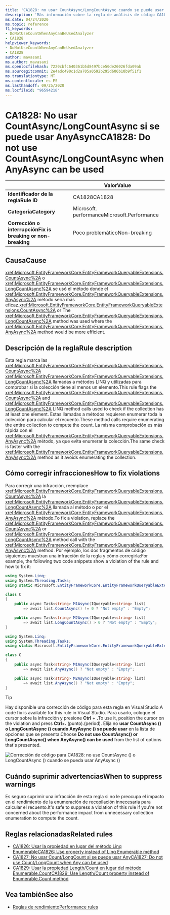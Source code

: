 ```yaml
---
title: 'CA1828: no usar CountAsync/LongCountAsync cuando se puede usar AnyAsync (análisis de código)'
description: 'Más información sobre la regla de análisis de código CA1828: no usar CountAsync/LongCountAsync cuando se puede usar AnyAsync'
ms.date: 04/24/2020
ms.topic: reference
f1_keywords:
- DoNotUseCountWhenAnyCanBeUsedAnalyzer
- CA1828
helpviewer_keywords:
- DoNotUseCountWhenAnyCanBeUsedAnalyzer
- CA1828
author: mavasani
ms.author: mavasani
ms.openlocfilehash: 7220cbfc640361b5d8497bce50de26026fda09ab
ms.sourcegitcommit: 2e4adc490c1d2a705a0592b295d606b10b9f51f1
ms.translationtype: MT
ms.contentlocale: es-ES
ms.lasthandoff: 09/25/2020
ms.locfileid: "96594218"
---
```

# <a name="ca1828-do-not-use-countasynclongcountasync-when-anyasync-can-be-used"></a><span data-ttu-id="3da73-103">CA1828: No usar CountAsync/LongCountAsync si se puede usar AnyAsync</span><span class="sxs-lookup"><span data-stu-id="3da73-103">CA1828: Do not use CountAsync/LongCountAsync when AnyAsync can be used</span></span>

| | <span data-ttu-id="3da73-104">Valor</span><span class="sxs-lookup"><span data-stu-id="3da73-104">Value</span></span> |
|-|-|
| <span data-ttu-id="3da73-105">**Identificador de la regla**</span><span class="sxs-lookup"><span data-stu-id="3da73-105">**Rule ID**</span></span> |<span data-ttu-id="3da73-106">CA1828</span><span class="sxs-lookup"><span data-stu-id="3da73-106">CA1828</span></span>|
| <span data-ttu-id="3da73-107">**Categoría**</span><span class="sxs-lookup"><span data-stu-id="3da73-107">**Category**</span></span> |<span data-ttu-id="3da73-108">Microsoft. performance</span><span class="sxs-lookup"><span data-stu-id="3da73-108">Microsoft.Performance</span></span>|
| <span data-ttu-id="3da73-109">**Corrección o interrupción**</span><span class="sxs-lookup"><span data-stu-id="3da73-109">**Fix is breaking or non-breaking**</span></span> |<span data-ttu-id="3da73-110">Poco problemático</span><span class="sxs-lookup"><span data-stu-id="3da73-110">Non-breaking</span></span>|

## <a name="cause"></a><span data-ttu-id="3da73-111">Causa</span><span class="sxs-lookup"><span data-stu-id="3da73-111">Cause</span></span>

<span data-ttu-id="3da73-112"><xref:Microsoft.EntityFrameworkCore.EntityFrameworkQueryableExtensions.CountAsync%2A> o <xref:Microsoft.EntityFrameworkCore.EntityFrameworkQueryableExtensions.LongCountAsync%2A> se usó el método donde el <xref:Microsoft.EntityFrameworkCore.EntityFrameworkQueryableExtensions.AnyAsync%2A> método sería más eficaz.</span><span class="sxs-lookup"><span data-stu-id="3da73-112"><xref:Microsoft.EntityFrameworkCore.EntityFrameworkQueryableExtensions.CountAsync%2A> or The <xref:Microsoft.EntityFrameworkCore.EntityFrameworkQueryableExtensions.LongCountAsync%2A> method was used where the <xref:Microsoft.EntityFrameworkCore.EntityFrameworkQueryableExtensions.AnyAsync%2A> method would be more efficient.</span></span>

## <a name="rule-description"></a><span data-ttu-id="3da73-113">Descripción de la regla</span><span class="sxs-lookup"><span data-stu-id="3da73-113">Rule description</span></span>

<span data-ttu-id="3da73-114">Esta regla marca las <xref:Microsoft.EntityFrameworkCore.EntityFrameworkQueryableExtensions.CountAsync%2A> <xref:Microsoft.EntityFrameworkCore.EntityFrameworkQueryableExtensions.LongCountAsync%2A> llamadas a métodos LINQ y utilizadas para comprobar si la colección tiene al menos un elemento.</span><span class="sxs-lookup"><span data-stu-id="3da73-114">This rule flags the <xref:Microsoft.EntityFrameworkCore.EntityFrameworkQueryableExtensions.CountAsync%2A> and <xref:Microsoft.EntityFrameworkCore.EntityFrameworkQueryableExtensions.LongCountAsync%2A> LINQ method calls used to check if the collection has at least one element.</span></span> <span data-ttu-id="3da73-115">Estas llamadas a métodos requieren enumerar toda la colección para calcular el recuento.</span><span class="sxs-lookup"><span data-stu-id="3da73-115">These method calls require enumerating the entire collection to compute the count.</span></span> <span data-ttu-id="3da73-116">La misma comprobación es más rápida con el <xref:Microsoft.EntityFrameworkCore.EntityFrameworkQueryableExtensions.AnyAsync%2A> método, ya que evita enumerar la colección.</span><span class="sxs-lookup"><span data-stu-id="3da73-116">The same check is faster with the <xref:Microsoft.EntityFrameworkCore.EntityFrameworkQueryableExtensions.AnyAsync%2A> method as it avoids enumerating the collection.</span></span>

## <a name="how-to-fix-violations"></a><span data-ttu-id="3da73-117">Cómo corregir infracciones</span><span class="sxs-lookup"><span data-stu-id="3da73-117">How to fix violations</span></span>

<span data-ttu-id="3da73-118">Para corregir una infracción, reemplace <xref:Microsoft.EntityFrameworkCore.EntityFrameworkQueryableExtensions.CountAsync%2A> la <xref:Microsoft.EntityFrameworkCore.EntityFrameworkQueryableExtensions.LongCountAsync%2A> llamada al método o por el <xref:Microsoft.EntityFrameworkCore.EntityFrameworkQueryableExtensions.AnyAsync%2A> método.</span><span class="sxs-lookup"><span data-stu-id="3da73-118">To fix a violation, replace the <xref:Microsoft.EntityFrameworkCore.EntityFrameworkQueryableExtensions.CountAsync%2A> or <xref:Microsoft.EntityFrameworkCore.EntityFrameworkQueryableExtensions.LongCountAsync%2A> method call with the <xref:Microsoft.EntityFrameworkCore.EntityFrameworkQueryableExtensions.AnyAsync%2A> method.</span></span> <span data-ttu-id="3da73-119">Por ejemplo, los dos fragmentos de código siguientes muestran una infracción de la regla y cómo corregirla:</span><span class="sxs-lookup"><span data-stu-id="3da73-119">For example, the following two code snippets show a violation of the rule and how to fix it:</span></span>

```csharp
using System.Linq;
using System.Threading.Tasks;
using static Microsoft.EntityFrameworkCore.EntityFrameworkQueryableExtensions;

class C
{
    public async Task<string> M1Async(IQueryable<string> list)
        => await list.CountAsync() != 0 ? "Not empty" : "Empty";

    public async Task<string> M2Async(IQueryable<string> list)
        => await list.LongCountAsync() > 0 ? "Not empty" : "Empty";
}
```

```csharp
using System.Linq;
using System.Threading.Tasks;
using static Microsoft.EntityFrameworkCore.EntityFrameworkQueryableExtensions;

class C
{
    public async Task<string> M1Async(IQueryable<string> list)
        => await list.AnyAsync() ? "Not empty" : "Empty";

    public async Task<string> M2Async(IQueryable<string> list)
        => await list.AnyAsync() ? "Not empty" : "Empty";
}
```

> [!TIP]
> <span data-ttu-id="3da73-120">Hay disponible una corrección de código para esta regla en Visual Studio.</span><span class="sxs-lookup"><span data-stu-id="3da73-120">A code fix is available for this rule in Visual Studio.</span></span> <span data-ttu-id="3da73-121">Para usarlo, coloque el cursor sobre la infracción y presione **Ctrl** + **.**</span><span class="sxs-lookup"><span data-stu-id="3da73-121">To use it, position the cursor on the violation and press **Ctrl**+**.**</span></span> <span data-ttu-id="3da73-122">(punto).</span><span class="sxs-lookup"><span data-stu-id="3da73-122">(period).</span></span> <span data-ttu-id="3da73-123">Elija no **usar CountAsync () o LongCountAsync () cuando AnyAsync () se puede usar** en la lista de opciones que se presenta.</span><span class="sxs-lookup"><span data-stu-id="3da73-123">Choose **Do not use CountAsync() or LongCountAsync() when AnyAsync() can be used** from the list of options that's presented.</span></span>
>
> ![Corrección de código para CA1828: no use CountAsync () o LongCountAsync () cuando se pueda usar AnyAsync ()](media/ca1828-codefix.png)

## <a name="when-to-suppress-warnings"></a><span data-ttu-id="3da73-125">Cuándo suprimir advertencias</span><span class="sxs-lookup"><span data-stu-id="3da73-125">When to suppress warnings</span></span>

<span data-ttu-id="3da73-126">Es seguro suprimir una infracción de esta regla si no le preocupa el impacto en el rendimiento de la enumeración de recopilación innecesaria para calcular el recuento.</span><span class="sxs-lookup"><span data-stu-id="3da73-126">It's safe to suppress a violation of this rule if you're not concerned about the performance impact from unnecessary collection enumeration to compute the count.</span></span>

## <a name="related-rules"></a><span data-ttu-id="3da73-127">Reglas relacionadas</span><span class="sxs-lookup"><span data-stu-id="3da73-127">Related rules</span></span>

- [<span data-ttu-id="3da73-128">CA1826: Usar la propiedad en lugar del método Linq Enumerable</span><span class="sxs-lookup"><span data-stu-id="3da73-128">CA1826: Use property instead of Linq Enumerable method</span></span>](ca1826.md)
- [<span data-ttu-id="3da73-129">CA1827: No usar Count/LongCount si se puede usar Any</span><span class="sxs-lookup"><span data-stu-id="3da73-129">CA1827: Do not use Count/LongCount when Any can be used</span></span>](ca1827.md)
- [<span data-ttu-id="3da73-130">CA1829: Usar la propiedad Length/Count en lugar del método Enumerable.Count</span><span class="sxs-lookup"><span data-stu-id="3da73-130">CA1829: Use Length/Count property instead of Enumerable.Count method</span></span>](ca1829.md)

## <a name="see-also"></a><span data-ttu-id="3da73-131">Vea también</span><span class="sxs-lookup"><span data-stu-id="3da73-131">See also</span></span>

- [<span data-ttu-id="3da73-132">Reglas de rendimiento</span><span class="sxs-lookup"><span data-stu-id="3da73-132">Performance rules</span></span>](performance-warnings.md)
